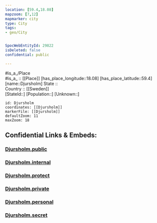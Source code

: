 ```yaml
---
location: [59.4,18.08] 
mapzoom: [7,12] 
mapmarker: city 
type: City
tags:
- geo/City


SpocWebEntityId: 29822
isDeleted: false
confidential: public

---
```

#is_a_/Place  
#is_a_ :: [[Place]] 
[has_place_longitude::18.08] 
[has_place_latitude::59.4] 
[name::Djursholm] 
State ::  
Country :: [[Sweden]]  
[StateId::] 
[Population::] 
[Unknown::] 


```leaflet
id: Djursholm
coordinates: [[Djursholm]] 
markerFile: [[Djursholm]] 
defaultZoom: 11 
maxZoom: 18
```


## Confidential Links & Embeds: 

### [Djursholm.public](/_public/\Earth\Continent\Europe\Europe~North\Sweden\CityDjursholm.public.md) 

### [Djursholm.internal](/_internal/\Earth\Continent\Europe\Europe~North\Sweden\CityDjursholm.internal.md) 

### [Djursholm.protect](/_protect/\Earth\Continent\Europe\Europe~North\Sweden\CityDjursholm.protect.md) 

### [Djursholm.private](/_private/\Earth\Continent\Europe\Europe~North\Sweden\CityDjursholm.private.md) 

### [Djursholm.personal](/_personal/\Earth\Continent\Europe\Europe~North\Sweden\CityDjursholm.personal.md) 

### [Djursholm.secret](/_secret/\Earth\Continent\Europe\Europe~North\Sweden\CityDjursholm.secret.md)

